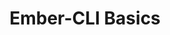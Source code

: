 ---
layout: workshop
title: Ember-CLI Basics
permalink: "/workshops/2016-12-19-ember-cli-basics"
category: Front End Development
description: "Ember-cli is truly a world class build tool, and it's more capable and
  versatile than most people think! \n\nWe need look no further for proof of its impact
  than angular-cli and react-create-app, as continuations of the idea that Single
  Page Apps are deserving of first class tools, optimized for their specific needs."
stages:
- title: Broccoli Basics
  description: Broccoli is a fast, robust and portable asset pipeline, built with
    ember-cli in mind. It uses node's `fs` module as it's API, and is deliberately
    designed to steer users away from potential snags.
  duration: 120
  agenda_items:
  - title: 'EXERCISE: Building your first Broccoli Plugins'
    description: We'll put our newfound skills to use, and build our first two broccoli
      plugins
    item_type: exercise
    start_time: '10:05'
    duration: 55
  - title: Welcome & Kick Off
    description: We'll go through the day's agenda, and highlight some goals for the
      training.
    item_type: lecture
    start_time: '9:00'
    duration: 15
  - title: Standalone Use with Broccoli-CLI
    description: 'Broccoli has its own CLI, and although it''s missing some of the
      stuff we take for granted in ember-cli, it can be useful to look at broccoli
      independently, in order to understand where it ends and where there rest of
      ember-cli begins '
    item_type: lecture
    start_time: '9:15'
    duration: 30
  - title: Debugging & Developing Plugins
    description: Broccoli plugins can be thought of as streams, or lazily evaluated
      pieces in a functional chain. Because of this characteristic of laziness, we
      must take a different approach to debugging, relative to how we treat synchronous
      client-side code. You'll be provided with suggestions for an easy and intuitive
      broccoli plugin development workflow, that will maximize time spent getting
      results, and minimize time spent scratching your head.
    item_type: lecture
    start_time: '9:45'
    duration: 20
- title: Apps & Addons
  description: The contents of your `ember-cli-build` file is on center stage when
    consuming ember-cli's asset pipeline features. We'll dive into some features exposed
    by way of the EmberApp and EmberAddon objects, using some familiar tasks as case
    studies.
  duration: 210
  agenda_items:
  - title: 'EXERCISE: Tweaking trees in the right places'
    description: We've covered the various trees in an ember-cli build, and means
      of customizing them. You'll be provided with some broccoli plugins, which you
      must insert into the build in the right places. Some of these will operate on
      the trees while JS and CSS remain in individual files, and some will need to
      operate on the concatenated and minified production assets.
    item_type: exercise
    start_time: '13:30'
    duration: 30
  - title: 'EXERCISE: Globals to ES6'
    description: Consuming as much as possible by way of ES6 modules is the way to
      go, for reasons we've already gone over. Let's take a library that makes its
      self available as a global, and use our knowledge of importing assets to expose
      it to our app or addon with ES6. This will include making things available as
      both named and default imports.
    item_type: exercise
    start_time: '11:30'
    duration: 30
  - title: Anatomy of EmberApp and EmberAddon
    description: "`ember-cli-build.js` and `index.js` are the main focus of the ember-cli
      public API surface. We'll overview the various hooks, member data and other
      capabilities available to you when working with these files, and the important
      objects contained therein."
    item_type: lecture
    start_time: '14:00'
    duration: 30
  - title: Lunch
    description: Break for Lunch
    item_type: break
    start_time: '12:45'
    duration: 45
  - title: Importing Assets
    description: One of the most common things a team needs to do in their `ember-cli-build.js`
      file is import a third party library into their app. We'll look at the the best
      way for getting this done, and provide some tips and tricks for consming as
      many things as possible via ES6 modules instead of globals.
    item_type: lecture
    start_time: '11:00'
    duration: 30
  - title: Trees aplenty
    description: Having worked with broccoli already, we are already familiar with
      the concept of a tree. Ember app builds have several trees, and provide a few
      places to customize them, as files are transformed, combined and prepared for
      production.
    item_type: lecture
    start_time: '12:00'
    duration: 45
- title: Codegen & Commands
  description: |-
    Ember-cli's blueprints and command features are incredibly powerful, and are tremendously under-utilized in the ember community. In this unit, we'll explore:
    * How apps (and addons contained therein)  can extend ember-cli
    * How arguments passed to ember-cli on the command line make it into your blueprint or command
    * Testing on the node.js side
  duration: 165
  agenda_items:
  - title: Beautiful Blueprints
    description: 'We can build our own blueprints for dynamic code generation, and
      study how options and `locals` turn our parameterized code templates into code.
      This underutilized and under-appreciated ember-cli feature has the potential
      to save you and your team loads of time, and to reduce accidental inconsistencies
      as well!

'
    item_type: lecture
    start_time: '15:30'
    duration: 30
  - title: Testing Commands and Blueprints
    description: One of the challenges around building ember addons that are more
      tool oriented than client-side oriented, is that the existing testing stories
      that we rely on for our ember app's code won't help us much. We'll outline some
      strategies for asserting that your blueprints and commands do the things they're
      supposed to do, and ensure that these tests (in addition to testing your browser-based
      code) are part of what's run in your CI pipeline.
    item_type: lecture
    start_time: '16:30'
    duration: 30
  - title: 'EXERCISE: A new command'
    description: Add a new command to ember-cli, to broadcast a slack message to a
      particular channel.
    item_type: exercise
    start_time: '15:00'
    duration: 30
  - title: 'EXERCISE: Computed property macro blueprint'
    description: Build a blueprint that makes a new computed property in the `app/cp`
      folder of your app, using command line arguments to dynamically specify local
      names (and number) of arguments passed to the macro.
    item_type: exercise
    start_time: '16:00'
    duration: 30
  - title: Wrap Up & Goodbye
    description: We'll recap the things we've learned today, and discuss resources
      for continued research and practice.
    item_type: lecture
    start_time: '17:00'
    duration: 15
  - title: Adding Commands
    description: |-
      Like many modern tools, much of the amazing stuff we appreciate about ember-cli comes from the ability to extend it by way of libraries. We've already looked at how this can be done with broccoli plugins, but we can also change ember-cli's code generation features, and even add brand new commands!

      We'll first look at an addon that adds new commands to ember-cli, and discuss positional and named options, default values, and automatic `ember help` generation.
    item_type: lecture
    start_time: '14:30'
    duration: 30
---